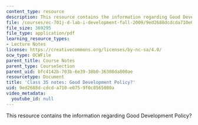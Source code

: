 ```yaml
---
content_type: resource
description: This resource contains the information regarding Good Development Policy?
file: /courses/ec-701j-d-lab-i-development-fall-2009/9ed2688dcdcda710e0759f0c8565080a_MITEC_701JF09_lec35_notes.pdf
file_size: 369295
file_type: application/pdf
learning_resource_types:
- Lecture Notes
license: https://creativecommons.org/licenses/by-nc-sa/4.0/
ocw_type: OCWFile
parent_title: Course Notes
parent_type: CourseSection
parent_uid: bfc4142b-703b-6e39-38b0-36308da800ae
resourcetype: Document
title: 'Class 35 notes: Good Development Policy?'
uid: 9ed2688d-cdcd-a710-e075-9f0c8565080a
video_metadata:
  youtube_id: null
---
```

This resource contains the information regarding Good Development Policy?